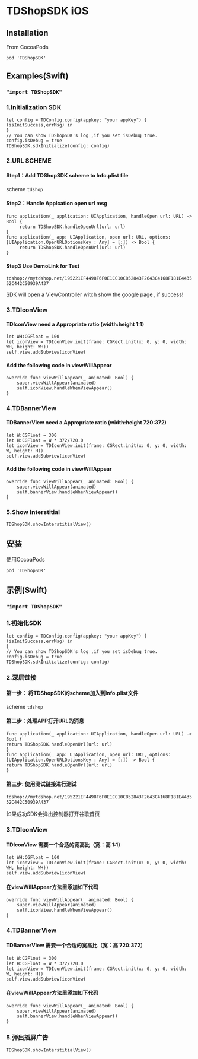 # TDShopSDK iOS

## Installation

From CocoaPods

`pod 'TDShopSDK'`

## Examples(Swift)

###  `"import TDShopSDK"`

### 1.Initialization SDK
```
let config = TDConfig.config(appkey: "your appKey") { (isInitSuccess,errMsg) in
}
// You can show TDShopSDK's log ,if you set isDebug true.
config.isDebug = true
TDShopSDK.sdkInitialize(config: config)
```

### 2.URL SCHEME 

#### Step1：Add TDShopSDK scheme to Info.plist file 

scheme `tdshop`

#### Step2：Handle Applcation open url msg
```
func application(_ application: UIApplication, handleOpen url: URL) -> Bool {
     return TDShopSDK.handleOpenUrl(url: url)
}
func application(_ app: UIApplication, open url: URL, options: [UIApplication.OpenURLOptionsKey : Any] = [:]) -> Bool {
     return TDShopSDK.handleOpenUrl(url: url)
}
```
#### Step3 Use DemoLink for Test

`tdshop://mytdshop.net/195221EF4498F6F0E1CC10C852843F2643C4168F181E443552C442C50939A437`

SDK will open a ViewController witch show the google page , if success!

### 3.TDIconView 
#### TDIconView need a  Appropriate ratio (width:height 1:1)
```
let WH:CGFloat = 100
let iconView = TDIconView.init(frame: CGRect.init(x: 0, y: 0, width: WH, height: WH))
self.view.addSubview(iconView)
```
#### Add the following code in viewWillAppear
```
override func viewWillAppear(_ animated: Bool) {
    super.viewWillAppear(animated)
    self.iconView.handleWhenViewAppear()
}
```

### 4.TDBannerView 
#### TDBannerView need a  Appropriate ratio (width:height 720:372)
```
let W:CGFloat = 300
let H:CGFloat = W * 372/720.0
let iconView = TDIconView.init(frame: CGRect.init(x: 0, y: 0, width: W, height: H))
self.view.addSubview(iconView)
```
#### Add the following code in viewWillAppear
```
override func viewWillAppear(_ animated: Bool) {
    super.viewWillAppear(animated)
    self.bannerView.handleWhenViewAppear()
}
```

### 5.Show Interstitial 

```
TDShopSDK.showInterstitialView()

```
  
  
## 安装
  
使用CocoaPods
  
`pod 'TDShopSDK'`
  
## 示例(Swift)
  
###  `"import TDShopSDK"`
  
### 1.初始化SDK
```
let config = TDConfig.config(appkey: "your appKey") { (isInitSuccess,errMsg) in
}
// You can show TDShopSDK's log ,if you set isDebug true.
config.isDebug = true
TDShopSDK.sdkInitialize(config: config)
```
  
### 2.深层链接
  
#### 第一步： 将TDShopSDK的scheme加入到Info.plist文件
  
scheme `tdshop`
  
#### 第二步：处理APP打开URL的消息
```
func application(_ application: UIApplication, handleOpen url: URL) -> Bool {
return TDShopSDK.handleOpenUrl(url: url)
}
func application(_ app: UIApplication, open url: URL, options: [UIApplication.OpenURLOptionsKey : Any] = [:]) -> Bool {
return TDShopSDK.handleOpenUrl(url: url)
}
```
#### 第三步: 使用测试链接进行测试
  
`tdshop://mytdshop.net/195221EF4498F6F0E1CC10C852843F2643C4168F181E443552C442C50939A437`
  
如果成功SDK会弹出控制器打开谷歌首页
  
### 3.TDIconView 
#### TDIconView 需要一个合适的宽高比（宽：高 1:1）
  ```
let WH:CGFloat = 100
let iconView = TDIconView.init(frame: CGRect.init(x: 0, y: 0, width: WH, height: WH))
self.view.addSubview(iconView)
```
#### 在viewWillAppear方法里添加如下代码
```
override func viewWillAppear(_ animated: Bool) {
    super.viewWillAppear(animated)
    self.iconView.handleWhenViewAppear()
}
```
  
### 4.TDBannerView 
#### TDBannerView 需要一个合适的宽高比（宽：高 720:372）
```
let W:CGFloat = 300
let H:CGFloat = W * 372/720.0
let iconView = TDIconView.init(frame: CGRect.init(x: 0, y: 0, width: W, height: H))
self.view.addSubview(iconView)
```
#### 在viewWillAppear方法里添加如下代码
```
override func viewWillAppear(_ animated: Bool) {
    super.viewWillAppear(animated)
    self.bannerView.handleWhenViewAppear()
}
```
  
### 5.弹出插屏广告
  
```
TDShopSDK.showInterstitialView()
  
```
    



















